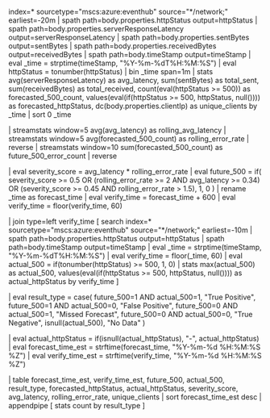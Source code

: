 index=* sourcetype="mscs:azure:eventhub" source="*/network;" earliest=-20m
| spath path=body.properties.httpStatus output=httpStatus
| spath path=body.properties.serverResponseLatency output=serverResponseLatency
| spath path=body.properties.sentBytes output=sentBytes
| spath path=body.properties.receivedBytes output=receivedBytes
| spath path=body.timeStamp output=timeStamp
| eval _time = strptime(timeStamp, "%Y-%m-%dT%H:%M:%S")
| eval httpStatus = tonumber(httpStatus)
| bin _time span=1m
| stats 
    avg(serverResponseLatency) as avg_latency,
    sum(sentBytes) as total_sent,
    sum(receivedBytes) as total_received,
    count(eval(httpStatus >= 500)) as forecasted_500_count,
    values(eval(if(httpStatus >= 500, httpStatus, null()))) as forecasted_httpStatus,
    dc(body.properties.clientIp) as unique_clients
  by _time
| sort 0 _time

| streamstats window=5 avg(avg_latency) as rolling_avg_latency
| streamstats window=5 avg(forecasted_500_count) as rolling_error_rate
| reverse
| streamstats window=10 sum(forecasted_500_count) as future_500_error_count
| reverse

| eval severity_score = avg_latency * rolling_error_rate
| eval future_500 = if(
      severity_score >= 0.5 
      OR (rolling_error_rate >= 2 AND avg_latency >= 0.34)
      OR (severity_score >= 0.45 AND rolling_error_rate > 1.5),
      1, 0
)
| rename _time as forecast_time
| eval verify_time = forecast_time + 600
| eval verify_time = floor(verify_time, 60)

| join type=left verify_time 
    [
    search index=* sourcetype="mscs:azure:eventhub" source="*/network;" earliest=-10m
    | spath path=body.properties.httpStatus output=httpStatus
    | spath path=body.timeStamp output=timeStamp
    | eval _time = strptime(timeStamp, "%Y-%m-%dT%H:%M:%S")
    | eval verify_time = floor(_time, 60)
    | eval actual_500 = if(tonumber(httpStatus) >= 500, 1, 0)
    | stats 
        max(actual_500) as actual_500, 
        values(eval(if(httpStatus >= 500, httpStatus, null()))) as actual_httpStatus 
      by verify_time
    ]

| eval result_type = case(
    future_500=1 AND actual_500=1, "True Positive",
    future_500=1 AND actual_500=0, "False Positive",
    future_500=0 AND actual_500=1, "Missed Forecast",
    future_500=0 AND actual_500=0, "True Negative",
    isnull(actual_500), "No Data"
)

| eval actual_httpStatus = if(isnull(actual_httpStatus), "-", actual_httpStatus)
| eval forecast_time_est = strftime(forecast_time, "%Y-%m-%d %H:%M:%S %Z")
| eval verify_time_est = strftime(verify_time, "%Y-%m-%d %H:%M:%S %Z")

| table forecast_time_est, verify_time_est, future_500, actual_500, result_type,
    forecasted_httpStatus, actual_httpStatus,
    severity_score, avg_latency, rolling_error_rate, unique_clients
| sort forecast_time_est desc
| appendpipe [ stats count by result_type ]